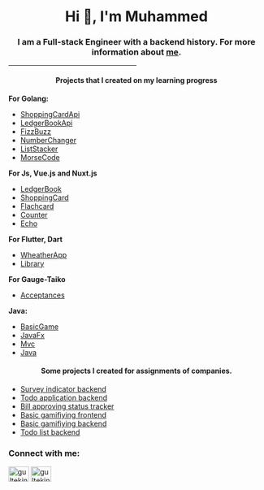 
<h1 align="center">Hi 👋, I'm Muhammed</h1>  
<h3 align="center">I am a Full-stack Engineer with a backend history. For more information about <a href="https://www.linkedin.com/in/gultekinmsg/">me</a>.</h3>  


<hr style="width:50%;text-align:left;margin-left:0">
<h4 align="center">Projects that I created on my learning progress</h4>  

**For Golang:**

- [ShoppingCardApi](https://github.com/gultekinmsg/ShoppingCardApi)
- [LedgerBookApi](https://github.com/gultekinmsg/LedgerBookApi)
- [FizzBuzz](https://github.com/gultekinmsg/FizzBuzz)
- [NumberChanger](https://github.com/gultekinmsg/NumberChanger)
- [ListStacker](https://github.com/gultekinmsg/ListStacker)
- [MorseCode](https://github.com/gultekinmsg/MorseCode)

**For Js, Vue.js and Nuxt.js**

- [LedgerBook](https://github.com/gultekinmsg/LedgerBook)
- [ShoppingCard](https://github.com/gultekinmsg/ShoppingCard)
- [Flachcard](https://github.com/gultekinmsg/Flachcard)
- [Counter](https://github.com/gultekinmsg/Counter)
- [Echo](https://github.com/gultekinmsg/Echo)

**For Flutter, Dart**

- [WheatherApp](https://github.com/gultekinmsg/weather_app)
- [Library](https://github.com/gultekinmsg/book_tracker)

**For Gauge-Taiko**

- [Acceptances](https://github.com/gultekinmsg/Acceptances)

**Java:**

- [BasicGame](https://github.com/gultekinmsg/guess-the-number-game)
- [JavaFx](https://github.com/gultekinmsg/JavaFX)
- [Mvc](https://github.com/gultekinmsg/TodoListMVC)
- [Java](https://github.com/gultekinmsg/javasamples)

<h4 align="center">Some projects I created for assignments of companies.</h4>

- [Survey indicator backend](https://github.com/gultekinmsg/volthreadreporting)
- [Todo application backend](https://github.com/gultekinmsg/todoapp)
- [Bill approving status tracker](https://github.com/gultekinmsg/accountingapproval)
- [Basic gamifiying frontend](https://github.com/gultekinmsg/game-ui)
- [Basic gamifiying backend](https://github.com/gultekinmsg/game-api)
- [Todo list backend](https://github.com/gultekinmsg/todolist_server)

<h3 align="left">Connect with me:</h3>  
<p align="left">  
<a href="https://linkedin.com/in/gultekinmsg" target="blank"><img align="center" src="https://raw.githubusercontent.com/rahuldkjain/github-profile-readme-generator/master/src/images/icons/Social/linked-in-alt.svg" alt="gultekinmsg" height="30" width="40" /></a>  
<a href="https://gitlab.com/gultekinmsg" target="blank"><img align="center" src="https://about.gitlab.com/images/press/logo/svg/gitlab-icon-rgb.svg" alt="gultekinmsg" height="30" width="40" /></a>  
</p>

